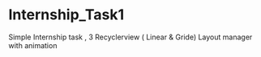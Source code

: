 # Internship_Task1
Simple Internship task , 3 Recyclerview ( Linear &amp; Gride) Layout manager with animation 
